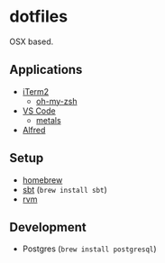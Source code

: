 # dotfiles

OSX based.

## Applications
- [iTerm2](https://iterm2.com/)
  - [oh-my-zsh](https://ohmyz.sh/#install)
- [VS Code](https://code.visualstudio.com/)
  - [metals](https://scalameta.org/metals/docs/editors/vscode.html)
- [Alfred](https://www.alfredapp.com/)

## Setup
- [homebrew](https://brew.sh/)
- [sbt](https://www.scala-sbt.org/) (`brew install sbt`)
- [rvm](https://rvm.io/)

## Development
- Postgres (`brew install postgresql`)
